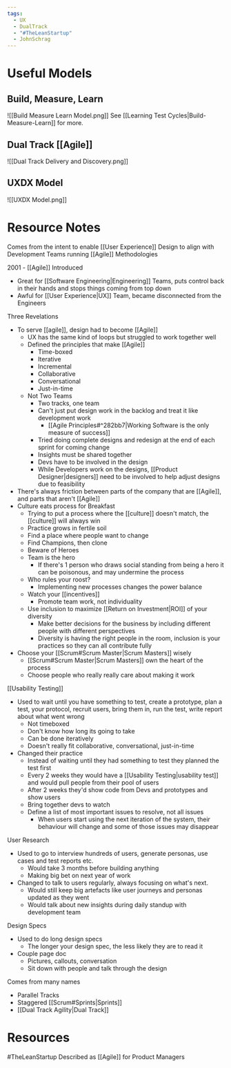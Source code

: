 ```yaml
---
tags:
  - UX
  - DualTrack
  - "#TheLeanStartup"
  - JohnSchrag
---
```

# Useful Models
## Build, Measure, Learn
![[Build Measure Learn Model.png]]
See [[Learning Test Cycles|Build-Measure-Learn]] for more.
## Dual Track [[Agile]]
![[Dual Track Delivery and Discovery.png]]

## UXDX Model
![[UXDX Model.png]]



# Resource Notes
Comes from the intent to enable [[User Experience]] Design to align with Development Teams running [[Agile]] Methodologies

2001 - [[Agile]] Introduced

-  Great for [[Software Engineering|Engineering]] Teams, puts control back in their hands and stops things coming from top down
-  Awful for [[User Experience|UX]] Team, became disconnected from the Engineers

Three Revelations

-  To serve [[agile]], design had to become [[Agile]]
	-  UX has the same kind of loops but struggled to work together well
	-  Defined the principles that make [[Agile]]
		- Time-boxed
		- Iterative
		- Incremental
		- Collaborative
		- Conversational
		- Just-in-time
	- Not Two Teams
		- Two tracks, one team
		- Can't just put design work in the backlog and treat it like development work
			- [[Agile Principles#^282bb7|Working Software is the only measure of success]]
		- Tried doing complete designs and redesign at the end of each sprint for coming change
		- Insights must be shared together
		- Devs have to be involved in the design
		- While Developers work on the designs, [[Product Designer|designers]] need to be involved to help adjust designs due to feasibility
- There's always friction between parts of the company that are [[Agile]], and parts that aren't [[Agile]]
- Culture eats process for Breakfast
	- Trying to put a process where the [[culture]] doesn't match, the [[culture]] will always win
	- Practice grows in fertile soil
	- Find a place where people want to change
	- Find Champions, then clone
	- Beware of Heroes
	- Team is the hero
		- If there's 1 person who draws social standing from being a hero it can be poisonous, and may undermine the process
	- Who rules your roost?
		- Implementing new processes changes the power balance
	- Watch your [[incentives]]
		- Promote team work, not individuality
	- Use inclusion to maximize [[Return on Investment|ROI]] of your diversity
		- Make better decisions for the business by including different people with different perspectives
		- Diversity is having the right people in the room, inclusion is your practices so they can all contribute fully
-   Choose your [[Scrum#Scrum Master|Scrum Masters]] wisely
	- [[Scrum#Scrum Master|Scrum Masters]] own the heart of the process
	- Choose people who really really care about making it work

[[Usability Testing]]
- Used to wait until you have something to test, create a prototype, plan a test, your protocol, recruit users, bring them in, run the test, write report about what went wrong
	- Not timeboxed
	- Don't know how long its going to take
	- Can be done iteratively
	- Doesn't really fit collaborative, conversational, just-in-time
-   Changed their practice
	- Instead of waiting until they had something to test they planned the test first
	- Every 2 weeks they would have a [[Usability Testing|usability test]] and would pull people from their pool of users
	- After 2 weeks they'd show code from Devs and prototypes and show users
	- Bring together devs to watch
	- Define a list of most important issues to resolve, not all issues
		- When users start using the next iteration of the system, their behaviour will change and some of those issues may disappear

User Research
- Used to go to interview hundreds of users, generate personas, use cases and test reports etc.
	- Would take 3 months before building anything
	- Making big bet on next year of work
- Changed to talk to users regularly, always focusing on what's next.
	- Would still keep big artefacts like user journeys and personas updated as they went
	- Would talk about new insights during daily standup with development team

Design Specs
- Used to do long design specs
	- The longer your design spec, the less likely they are to read it
- Couple page doc
	- Pictures, callouts, conversation
	- Sit down with people and talk through the design

Comes from many names
-   Parallel Tracks
-   Staggered [[Scrum#Sprints|Sprints]]
-   [[Dual Track Agility|Dual Track]]

# Resources
#TheLeanStartup Described as [[Agile]] for Product Managers
